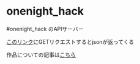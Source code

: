# onenight_hack
#onenight_hack のAPIサーバー


[このリンク](https://onenight-hack.herokuapp.com/events/choice)にGETリクエストするとjsonが返ってくる

作品についての記事は[こちら](https://qiita.com/nanigasi-san/items/5c70b9157e67a7e58831)
